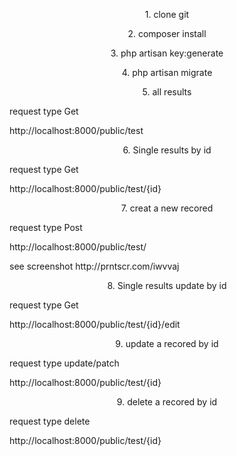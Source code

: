 <p align="center">1. clone git</p>


<p align="center">2. composer install</p>

<p align="center">3. php artisan key:generate</p>
<p align="center">4. php artisan migrate</p>


<p align="center">5. all results </p>
request type Get  <p>
http://localhost:8000/public/test
</p>

<p align="center">6. Single results by id </p>
request type Get  <p>
http://localhost:8000/public/test/{id}
</p>
<p align="center">7. creat a new recored</p>
request type Post   <p>
http://localhost:8000/public/test/
</p>
see screenshot http://prntscr.com/iwvvaj

<p align="center">8. Single results update by id </p>
request type Get  <p>
http://localhost:8000/public/test/{id}/edit
</p>

<p align="center">9. update a  recored by id</p>
request type update/patch  <p>
http://localhost:8000/public/test/{id}
</p>


<p align="center">9. delete a  recored by id</p>
request type delete   <p>
http://localhost:8000/public/test/{id}
</p>

